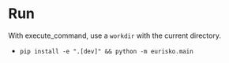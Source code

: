 # Run

With execute_command, use a `workdir` with the current directory.

- `pip install -e ".[dev]" && python -m eurisko.main`
